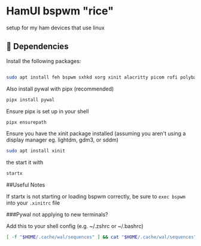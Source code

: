 # HamUI bspwm "rice"
setup for my ham devices that use linux
## 🔧 Dependencies

Install the following packages:

```bash

sudo apt install feh bspwm sxhkd xorg xinit alacritty picom rofi polybar git curl unzip
```

Also install pywal with pipx (recommended)
```bash
pipx install pywal
```
Ensure pipx is set up in your shell
```bash
pipx ensurepath
```
Ensure you have the xinit package installed (assuming you aren't using a display manager eg. lightdm, gdm3, or sddm)

```bash
sudo apt install xinit
```
the start it with
```bash
startx
```

##Useful Notes

If startx is not starting or loading bspwm correctly, be sure to `exec bspwm` into your `.xinitrc` file

###Pywal not applying to new terminals?

Add this to your shell config (e.g. ~/.zshrc or ~/.bashrc)
```bash
[ -f "$HOME/.cache/wal/sequences" ] && cat "$HOME/.cache/wal/sequences"
```
